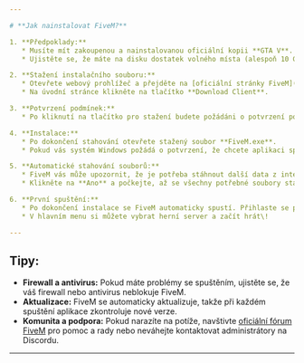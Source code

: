 ```yaml
---

# **Jak nainstalovat FiveM?**

1. **Předpoklady:**  
   * Musíte mít zakoupenou a nainstalovanou oficiální kopii **GTA V**.  
   * Ujistěte se, že máte na disku dostatek volného místa (alespoň 10 GB).

2. **Stažení instalačního souboru:**  
   * Otevřete webový prohlížeč a přejděte na [oficiální stránky FiveM](https://fivem.net/).  
   * Na úvodní stránce klikněte na tlačítko **Download Client**.

3. **Potvrzení podmínek:**  
   * Po kliknutí na tlačítko pro stažení budete požádáni o potvrzení podmínek použití. Klikněte na **Sure, I agree\!**.

4. **Instalace:**  
   * Po dokončení stahování otevřete stažený soubor **FiveM.exe**.  
   * Pokud vás systém Windows požádá o potvrzení, že chcete aplikaci spustit, klikněte na **Ano**.

5. **Automatické stahování souborů:**  
   * FiveM vás může upozornit, že je potřeba stáhnout další data z internetu.  
   * Klikněte na **Ano** a počkejte, až se všechny potřebné soubory stáhnou.

6. **První spuštění:**  
   * Po dokončení instalace se FiveM automaticky spustí. Přihlaste se pomocí svého účtu Rockstar Games, pokud vás o to aplikace požádá.  
   * V hlavním menu si můžete vybrat herní server a začít hrát\!

---
```


## **Tipy:**

* **Firewall a antivirus:** Pokud máte problémy se spuštěním, ujistěte se, že váš firewall nebo antivirus neblokuje FiveM.  
* **Aktualizace:** FiveM se automaticky aktualizuje, takže při každém spuštění aplikace zkontroluje nové verze.  
* **Komunita a podpora:** Pokud narazíte na potíže, navštivte [oficiální fórum FiveM](https://forum.cfx.re/) pro pomoc a rady nebo neváhejte kontaktovat administrátory na Discordu.

---

